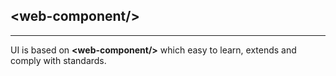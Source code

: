 ## \<web-component/>
---

UI is based on **\<web-component/>** which easy
to learn, extends and comply with standards.
